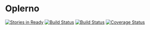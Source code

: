 Oplerno
=======
[![Stories in Ready](https://badge.waffle.io/webhat/oplerno.png?label=ready)](https://waffle.io/webhat/oplerno)
[![Build Status](https://travis-ci.org/webhat/oplerno.png?branch=master)](https://travis-ci.org/webhat/oplerno)
[![Build Status](https://travis-ci.org/webhat/oplerno.png?branch=develop)](https://travis-ci.org/webhat/oplerno)
[![Coverage Status](https://coveralls.io/repos/webhat/oplerno/badge.png)](https://coveralls.io/r/webhat/oplerno)

